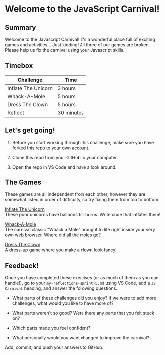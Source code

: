 # Welcome to the JavaScript Carnival!

## Summary

Welcome to the Javascript Carnival! It's a wonderful place full of exciting games and activities... Just kidding! All three of our games are broken. Please help us fix the carnival using your Javascript skills.

## Timebox

Challenge           | Time    |
--------------------|---------|
Inflate The Unicorn | 3 hours
Whack-A-Mole        | 5 hours
Dress The Clown     | 5 hours
Reflect             | 30 minutes

## Let's get going!

1. Before you start working through this challenge, make sure you have forked this repo to your own account.

2. Clone this repo from your GitHub to your computer.

3. Open the repo in VS Code and have a look around.

## The Games

These games are all independent from each other, however they are somewhat listed in order of difficulty, so try fixing them from top to bottom. 

[Inflate The Unicorn](./inflate-the-unicorn/inflate-the-unicorn-README.md)  
These poor unicorns have balloons for horns. Write code that inflates them!

[Whack-A-Mole](./whack-a-mole/whack-a-mole-README.md)  
The carnival classic "Whack a Mole" brought to life right inside your very own web browser. Where did all the moles go?

[Dress The Clown](./dress-the-clown/dress-the-clown-README.md)  
A dress-up game where you make a clown look fancy!

## Feedback!

Once you have completed these exercises (or as much of them as you can handle!), go to your `my-reflections-sprint-5.md` using VS Code, add a `JS Carnival` heading, and answer the following questions.

- What parts of these challenges did you enjoy? If we were to add more challenges, what would you like to have more of?

- What parts weren't so good? Were there any parts that you felt stuck on?

- Which parts made you feel confident?

- What personally would you want changed to improve the carnival?

Add, commit, and push your answers to GitHub.
